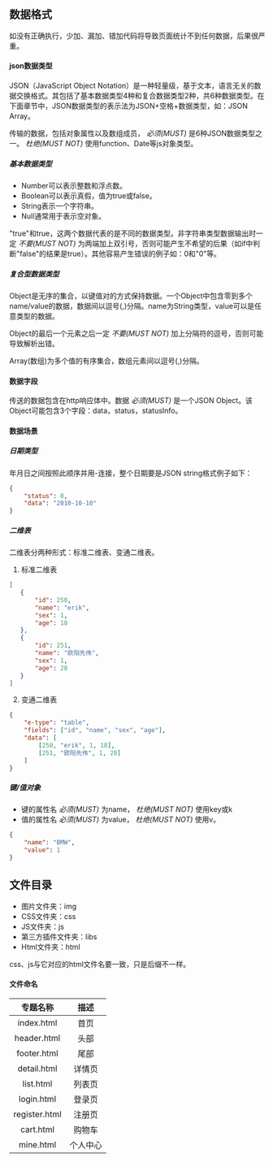 ## 数据格式

如没有正确执行，少加、漏加、错加代码将导致页面统计不到任何数据，后果很严重。 

#### json数据类型

JSON（JavaScript Object Notation）是一种轻量级，基于文本，语言无关的数据交换格式。其包括了基本数据类型4种和复合数据类型2种，共6种数据类型。在下面章节中，JSON数据类型的表示法为JSON+空格+数据类型，如：JSON Array。

传输的数据，包括对象属性以及数组成员， *必须(MUST)* 是6种JSON数据类型之一。 *杜绝(MUST NOT)* 使用function、Date等js对象类型。

##### 基本数据类型

* Number可以表示整数和浮点数。
* Boolean可以表示真假，值为true或false。
* String表示一个字符串。
* Null通常用于表示空对象。

"true"和true，这两个数据代表的是不同的数据类型。非字符串类型数据输出时一定 *不要(MUST NOT)* 为两端加上双引号，否则可能产生不希望的后果（如if中判断"false"的结果是true）。其他容易产生错误的例子如：0和"0"等。 

##### 复合型数据类型

Object是无序的集合，以键值对的方式保持数据。一个Object中包含零到多个name/value的数据，数据间以逗号(,)分隔。name为String类型，value可以是任意类型的数据。

Object的最后一个元素之后一定 *不要(MUST NOT)* 加上分隔符的逗号，否则可能导致解析出错。

Array(数组)为多个值的有序集合，数组元素间以逗号(,)分隔。



#### 数据字段

传送的数据包含在http响应体中。数据 *必须(MUST)* 是一个JSON Object。该Object可能包含3个字段：data，status，statusInfo。

#### 数据场景

##### 日期类型

年月日之间按照此顺序并用-连接，整个日期要是JSON string格式例子如下：

```json
{
    "status": 0,
    "data": "2010-10-10"
}
```

##### 二维表

二维表分两种形式：标准二维表、变通二维表。

1. 标准二维表

 ```json
[
    {
        "id": 250,
        "name": "erik",
        "sex": 1,
        "age": 18
    },
    {
        "id": 251,
        "name": "欧阳先伟",
        "sex": 1,
        "age": 28
    }
]
 ```

2. 变通二维表

```json
{
    "e-type": "table",
    "fields": ["id", "name", "sex", "age"],
    "data": [
        [250, "erik", 1, 18],
        [251, "欧阳先伟", 1, 28]
    ]
}
```

##### 键/值对象

* 键的属性名 *必须(MUST)* 为name， *杜绝(MUST NOT)* 使用key或k
* 值的属性名 *必须(MUST)* 为value， *杜绝(MUST NOT)* 使用v。

```json
{
    "name": "BMW",
    "value": 1
}
```



## 文件目录

* 图片文件夹：img
* CSS文件夹：css
* JS文件夹：js
* 第三方插件文件夹：libs
* Html文件夹：html

css、js与它对应的html文件名要一致，只是后缀不一样。

#### 文件命名

|   专题名称    |   描述   |
| :-----------: | :------: |
|  index.html   |   首页   |
|  header.html  |   头部   |
|  footer.html  |   尾部   |
|  detail.html  |  详情页  |
|   list.html   |  列表页  |
|  login.html   |  登录页  |
| register.html |  注册页  |
|   cart.html   |  购物车  |
|   mine.html   | 个人中心 |








